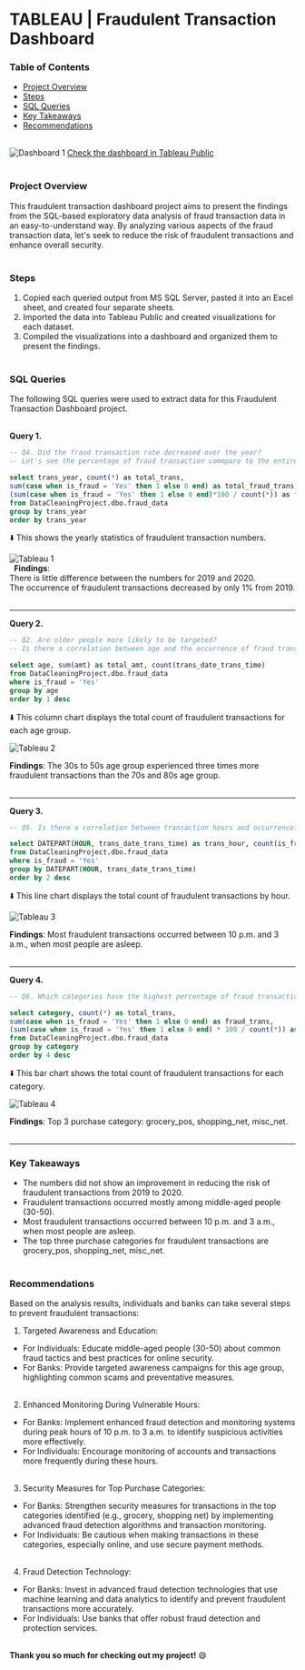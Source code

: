 # TABLEAU  |  Fraudulent Transaction Dashboard

### Table of Contents
- [Project Overview](#project-overview)
- [Steps](#steps)
- [SQL Queries](#sql-queries)
- [Key Takeaways](#key-takeaways)
- [Recommendations](#recommendations)  
&ensp;  


![Dashboard 1](https://github.com/user-attachments/assets/28de8a8b-0749-4974-a9fc-f607eba81430)
[Check the dashboard in Tableau Public](https://public.tableau.com/views/FraudulentTransactionsDashboard/Dashboard1?:language=en-US&:sid=&:redirect=auth&:display_count=n&:origin=viz_share_link)  
&ensp; 


### Project Overview
This fraudulent transaction dashboard project aims to present the findings from the SQL-based exploratory data analysis of fraud transaction data in an easy-to-understand way.
By analyzing various aspects of the fraud transaction data, let's seek to reduce the risk of fraudulent transactions and enhance overall security.  
&ensp;


### Steps
1. Copied each queried output from MS SQL Server, pasted it into an Excel sheet, and created four separate sheets.
2. Imported the data into Tableau Public and created visualizations for each dataset.
3. Compiled the visualizations into a dashboard and organized them to present the findings.  
&ensp;


### SQL Queries
The following SQL queries were used to extract data for this Fraudulent Transaction Dashboard project.  
&ensp;

**Query 1.**
```sql
-- Q4. Did the fraud transaction rate decreased over the year?
-- Let's see the percentage of fraud transaction commpare to the entire transaction per year.

select trans_year, count(*) as total_trans, 
sum(case when is_fraud = 'Yes' then 1 else 0 end) as total_fraud_trans,
(sum(case when is_fraud = 'Yes' then 1 else 0 end)*100 / count(*)) as fraud_percentage
from DataCleaningProject.dbo.fraud_data
group by trans_year
order by trans_year
```  
⬇️ This shows the yearly statistics of fraudulent transaction numbers.  

![Tableau 1](https://github.com/user-attachments/assets/d29345cd-ba81-47d7-85f6-6dbdab1f40b8)  
&nbsp;
**Findings**: <br/>
There is little difference between the numbers for 2019 and 2020. <br/>
The occurrence of fraudulent transactions decreased by only 1% from 2019.  
&ensp;

              
---             


**Query 2.**
```sql
-- Q2. Are older people more likely to be targeted? 
-- Is there a correlation between age and the occurrence of fraud transactions?

select age, sum(amt) as total_amt, count(trans_date_trans_time)
from DataCleaningProject.dbo.fraud_data
where is_fraud = 'Yes'
group by age
order by 1 desc
```  
⬇️ This column chart displays the total count of fraudulent transactions for each age group.  

![Tableau 2](https://github.com/user-attachments/assets/badff26a-d811-471d-91df-17c1f6184569)  

**Findings**: The 30s to 50s age group experienced three times more fraudulent transactions than the 70s and 80s age group.  
&ensp;


---


**Query 3.**
```sql
-- Q5. Is there a correlation between transaction hours and occurrence?

select DATEPART(HOUR, trans_date_trans_time) as trans_hour, count(is_fraud) as fraud_count
from DataCleaningProject.dbo.fraud_data
where is_fraud = 'Yes'
group by DATEPART(HOUR, trans_date_trans_time)
order by 2 desc
```
⬇️ This line chart displays the total count of fraudulent transactions by hour.

![Tableau 3](https://github.com/user-attachments/assets/405bfa41-d626-4319-8ab5-0c04670e1f5d)

**Findings**: Most fraudulent transactions occurred between 10 p.m. and 3 a.m., when most people are asleep.  
&ensp;


---


**Query 4.**
```sql
-- Q6. Which categories have the highest percentage of fraud transactions compare to total transactions?

select category, count(*) as total_trans,
sum(case when is_fraud = 'Yes' then 1 else 0 end) as fraud_trans,
(sum(case when is_fraud = 'Yes' then 1 else 0 end) * 100 / count(*)) as fraud_percentage
from DataCleaningProject.dbo.fraud_data
group by category
order by 4 desc
```
⬇️ This bar chart shows the total count of fraudulent transactions for each category.

![Tableau 4](https://github.com/user-attachments/assets/755d0473-b6ef-4406-966c-589877e8cba4)

**Findings**: Top 3 purchase category: grocery_pos, shopping_net, misc_net.  
&ensp;


---


### Key Takeaways
- The numbers did not show an improvement in reducing the risk of fraudulent transactions from 2019 to 2020.
- Fraudulent transactions occurred mostly among middle-aged people (30-50).
- Most fraudulent transactions occurred between 10 p.m. and 3 a.m., when most people are asleep.
- The top three purchase categories for fraudulent transactions are grocery_pos, shopping_net, misc_net.  
&ensp;


### Recommendations

Based on the analysis results, individuals and banks can take several steps to prevent fraudulent transactions:

1. Targeted Awareness and Education:

- For Individuals: Educate middle-aged people (30-50) about common fraud tactics and best practices for online security.
- For Banks: Provide targeted awareness campaigns for this age group, highlighting common scams and preventative measures.  
&ensp;


2. Enhanced Monitoring During Vulnerable Hours:

- For Banks: Implement enhanced fraud detection and monitoring systems during peak hours of 10 p.m. to 3 a.m. to identify suspicious activities more effectively.
- For Individuals: Encourage monitoring of accounts and transactions more frequently during these hours.  
&ensp;


3. Security Measures for Top Purchase Categories:

- For Banks: Strengthen security measures for transactions in the top categories identified (e.g., grocery, shopping net) by implementing advanced fraud detection algorithms and transaction monitoring.
- For Individuals: Be cautious when making transactions in these categories, especially online, and use secure payment methods.  
&ensp;

4. Fraud Detection Technology:

- For Banks: Invest in advanced fraud detection technologies that use machine learning and data analytics to identify and prevent fraudulent transactions more accurately.
- For Individuals: Use banks that offer robust fraud detection and protection services.  
&ensp;



**Thank you so much for checking out my project!** 😄












